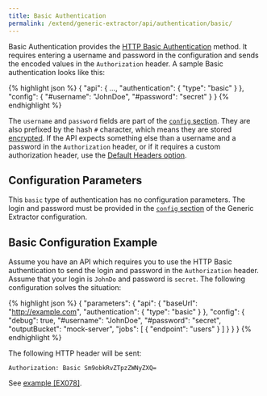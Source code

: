 ```yaml
---
title: Basic Authentication
permalink: /extend/generic-extractor/api/authentication/basic/
---
```


Basic Authentication provides the [HTTP Basic Authentication](https://en.wikipedia.org/wiki/Basic_access_authentication)
method. It requires entering a username and password in the configuration and sends the encoded values in the 
`Authorization` header. A sample Basic authentication looks like this:

{% highlight json %}
{
    "api": {
        ...,
        "authentication": {
            "type": "basic"
        }
    },
    "config": {
        "#username": "JohnDoe",
        "#password": "secret"
    }
}
{% endhighlight %}

The `username` and `password` fields are part of the [`config` section](/extend/generic-extractor/config/). 
They are also prefixed by the hash `#` character, which means they are stored [encrypted](/overview/encryption/). 
If the API expects something else than a username and a password in the `Authorization` header, or if it requires 
a custom authorization header, use the [Default Headers option](/extend/generic-extractor/api/#headers).

## Configuration Parameters
This `basic` type of authentication has no configuration parameters. The login and password must be provided in the 
[`config` section](/extend/generic-extractor/config/) of the Generic Extractor configuration.

## Basic Configuration Example
Assume you have an API which requires you to use the HTTP Basic authentication to send the login and password in 
the `Authorization` header. Assume that your login is `JohnDo` and password is `secret`. The following 
configuration solves the situation:

{% highlight json %}
{
    "parameters": {
        "api": {
            "baseUrl": "http://example.com",
            "authentication": {
                "type": "basic"
            }
        },
        "config": {
            "debug": true,
            "#username": "JohnDoe",
            "#password": "secret",
            "outputBucket": "mock-server",
            "jobs": [
                {
                    "endpoint": "users"
                }
            ]
        }
    }
}
{% endhighlight %}

The following HTTP header will be sent:

    Authorization: Basic Sm9obkRvZTpzZWNyZXQ=

See [example [EX078]](https://github.com/keboola/generic-extractor/tree/master/doc/examples/078-basic-auth).
